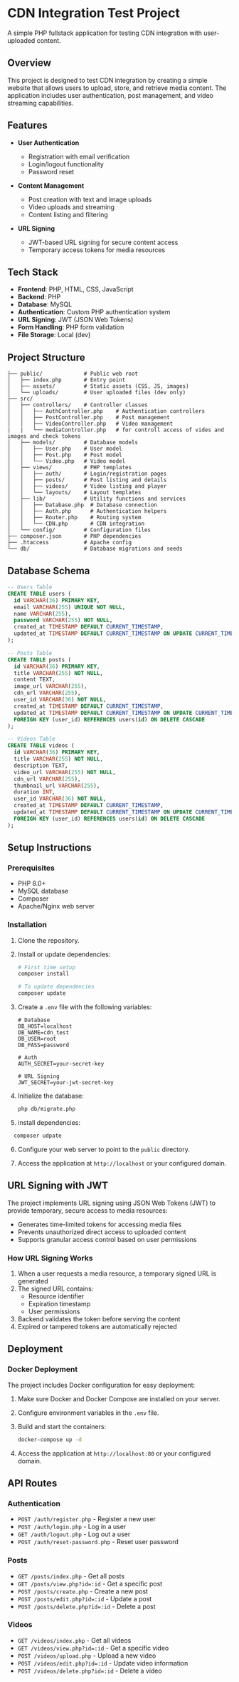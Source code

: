 # CDN Integration Test Project

A simple PHP fullstack application for testing CDN integration with user-uploaded content.

## Overview

This project is designed to test CDN integration by creating a simple website that allows users to upload, store, and retrieve media content. The application includes user authentication, post management, and video streaming capabilities.

## Features

- **User Authentication**
  - Registration with email verification
  - Login/logout functionality
  - Password reset

- **Content Management**
  - Post creation with text and image uploads
  - Video uploads and streaming
  - Content listing and filtering

- **URL Signing**
  - JWT-based URL signing for secure content access
  - Temporary access tokens for media resources

## Tech Stack

- **Frontend**: PHP, HTML, CSS, JavaScript
- **Backend**: PHP
- **Database**: MySQL
- **Authentication**: Custom PHP authentication system
- **URL Signing**: JWT (JSON Web Tokens)
- **Form Handling**: PHP form validation
- **File Storage**: Local (dev)

## Project Structure

```
├── public/             # Public web root
│   ├── index.php       # Entry point
│   ├── assets/         # Static assets (CSS, JS, images)
│   └── uploads/        # User uploaded files (dev only)
├── src/
│   ├── controllers/    # Controller classes
│   │   ├── AuthController.php    # Authentication controllers
│   │   ├── PostController.php    # Post management
│   │   ├── VideoController.php   # Video management
|   |   └── mediaController.php   # for controll access of vides and images and check tokens
│   ├── models/         # Database models
│   │   ├── User.php    # User model
│   │   ├── Post.php    # Post model
│   │   └── Video.php   # Video model
│   ├── views/          # PHP templates
│   │   ├── auth/       # Login/registration pages
│   │   ├── posts/      # Post listing and details
│   │   ├── videos/     # Video listing and player
│   │   └── layouts/    # Layout templates
│   ├── lib/            # Utility functions and services
│   │   ├── Database.php  # Database connection
│   │   ├── Auth.php      # Authentication helpers
│   │   ├── Router.php    # Routing system
│   │   └── CDN.php       # CDN integration
│   └── config/         # Configuration files
├── composer.json       # PHP dependencies
├── .htaccess           # Apache config
└── db/                 # Database migrations and seeds
```

## Database Schema

```sql
-- Users Table
CREATE TABLE users (
  id VARCHAR(36) PRIMARY KEY,
  email VARCHAR(255) UNIQUE NOT NULL,
  name VARCHAR(255),
  password VARCHAR(255) NOT NULL,
  created_at TIMESTAMP DEFAULT CURRENT_TIMESTAMP,
  updated_at TIMESTAMP DEFAULT CURRENT_TIMESTAMP ON UPDATE CURRENT_TIMESTAMP
);

-- Posts Table
CREATE TABLE posts (
  id VARCHAR(36) PRIMARY KEY,
  title VARCHAR(255) NOT NULL,
  content TEXT,
  image_url VARCHAR(255),
  cdn_url VARCHAR(255),
  user_id VARCHAR(36) NOT NULL,
  created_at TIMESTAMP DEFAULT CURRENT_TIMESTAMP,
  updated_at TIMESTAMP DEFAULT CURRENT_TIMESTAMP ON UPDATE CURRENT_TIMESTAMP,
  FOREIGN KEY (user_id) REFERENCES users(id) ON DELETE CASCADE
);

-- Videos Table
CREATE TABLE videos (
  id VARCHAR(36) PRIMARY KEY,
  title VARCHAR(255) NOT NULL,
  description TEXT,
  video_url VARCHAR(255) NOT NULL,
  cdn_url VARCHAR(255),
  thumbnail_url VARCHAR(255),
  duration INT,
  user_id VARCHAR(36) NOT NULL,
  created_at TIMESTAMP DEFAULT CURRENT_TIMESTAMP,
  updated_at TIMESTAMP DEFAULT CURRENT_TIMESTAMP ON UPDATE CURRENT_TIMESTAMP,
  FOREIGN KEY (user_id) REFERENCES users(id) ON DELETE CASCADE
);
```

## Setup Instructions

### Prerequisites

- PHP 8.0+
- MySQL database
- Composer
- Apache/Nginx web server

### Installation

1. Clone the repository.

2. Install or update dependencies:

   ```bash
   # First time setup
   composer install

   # To update dependencies
   composer update
   ```

3. Create a `.env` file with the following variables:

   ```
   # Database
   DB_HOST=localhost
   DB_NAME=cdn_test
   DB_USER=root
   DB_PASS=password

   # Auth
   AUTH_SECRET=your-secret-key

   # URL Signing
   JWT_SECRET=your-jwt-secret-key
   ```

4. Initialize the database:

   ```bash
   php db/migrate.php
   ```
5. install dependencies:
  ```bash
    composer udpate
  ```
6. Configure your web server to point to the `public` directory.

7. Access the application at `http://localhost` or your configured domain.

## URL Signing with JWT

The project implements URL signing using JSON Web Tokens (JWT) to provide temporary, secure access to media resources:

- Generates time-limited tokens for accessing media files
- Prevents unauthorized direct access to uploaded content
- Supports granular access control based on user permissions

### How URL Signing Works

1. When a user requests a media resource, a temporary signed URL is generated
2. The signed URL contains:
   - Resource identifier
   - Expiration timestamp
   - User permissions
3. Backend validates the token before serving the content
4. Expired or tampered tokens are automatically rejected

## Deployment

### Docker Deployment

The project includes Docker configuration for easy deployment:

1. Make sure Docker and Docker Compose are installed on your server.

2. Configure environment variables in the `.env` file.

3. Build and start the containers:

   ```bash
   docker-compose up -d
   ```

4. Access the application at `http://localhost:80` or your configured domain.

## API Routes

### Authentication

- `POST /auth/register.php` - Register a new user
- `POST /auth/login.php` - Log in a user
- `GET /auth/logout.php` - Log out a user
- `POST /auth/reset-password.php` - Reset user password

### Posts

- `GET /posts/index.php` - Get all posts
- `GET /posts/view.php?id=:id` - Get a specific post
- `POST /posts/create.php` - Create a new post
- `POST /posts/edit.php?id=:id` - Update a post
- `POST /posts/delete.php?id=:id` - Delete a post

### Videos

- `GET /videos/index.php` - Get all videos
- `GET /videos/view.php?id=:id` - Get a specific video
- `POST /videos/upload.php` - Upload a new video
- `POST /videos/edit.php?id=:id` - Update video information
- `POST /videos/delete.php?id=:id` - Delete a video
